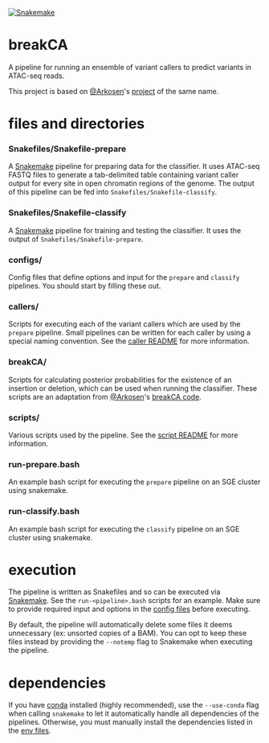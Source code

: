 [![Snakemake](https://img.shields.io/badge/snakemake-≥5.5.0-brightgreen.svg?style=flat-square)](https://snakemake.bitbucket.io)

# breakCA
A pipeline for running an ensemble of variant callers to predict variants in ATAC-seq reads.

This project is based on [@Arkosen](https://github.com/Arkosen)'s [project](https://github.com/Arkosen/BreakCA) of the same name.

# files and directories

### Snakefiles/Snakefile-prepare
A [Snakemake](https://snakemake.readthedocs.io/en/stable/) pipeline for preparing data for the classifier. It uses ATAC-seq FASTQ files to generate a tab-delimited table containing variant caller output for every site in open chromatin regions of the genome. The output of this pipeline can be fed into `Snakefiles/Snakefile-classify`.

### Snakefiles/Snakefile-classify
A [Snakemake](https://snakemake.readthedocs.io/en/stable/) pipeline for training and testing the classifier. It uses the output of `Snakefiles/Snakefile-prepare`.

### configs/
Config files that define options and input for the `prepare` and `classify` pipelines. You should start by filling these out.

### callers/
Scripts for executing each of the variant callers which are used by the `prepare` pipeline. Small pipelines can be written for each caller by using a special naming convention. See the [caller README](https://github.com/aryam7/breakCA/blob/master/callers/README.md) for more information.

### breakCA/
Scripts for calculating posterior probabilities for the existence of an insertion or deletion, which can be used when running the classifier. These scripts are an adaptation from [@Arkosen](https://github.com/Arkosen)'s [breakCA code](https://github.com/Arkosen/BreakCA/tree/master/bin).

### scripts/
Various scripts used by the pipeline. See the [script README](https://github.com/aryam7/breakCA/blob/master/scripts/README.md) for more information.

### run-prepare.bash
An example bash script for executing the `prepare` pipeline on an SGE cluster using snakemake.

### run-classify.bash
An example bash script for executing the `classify` pipeline on an SGE cluster using snakemake.

# execution
The pipeline is written as Snakefiles and so can be executed via [Snakemake](https://snakemake.readthedocs.io/en/stable/). See the `run-<pipeline>.bash` scripts for an example. Make sure to provide required input and options in the [config files](https://github.com/aryam7/breakCA/blob/master/configs) before executing.

By default, the pipeline will automatically delete some files it deems unnecessary (ex: unsorted copies of a BAM). You can opt to keep these files instead by providing the `--notemp` flag to Snakemake when executing the pipeline.

# dependencies
If you have [conda](https://conda.io/docs/user-guide/install/index.html) installed (highly recommended), use the `--use-conda` flag when calling `snakemake` to let it automatically handle all dependencies of the pipelines. Otherwise, you must manually install the dependencies listed in the [env files](https://github.com/aryam7/breakCA/blob/master/envs).

